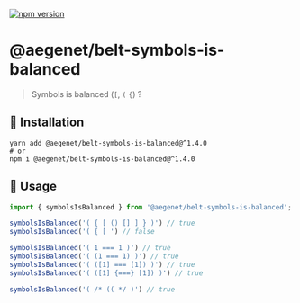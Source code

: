 [![npm version](https://img.shields.io/npm/v/@aegenet/belt-symbols-is-balanced.svg)](https://www.npmjs.com/package/@aegenet/belt-symbols-is-balanced)
<br>

# @aegenet/belt-symbols-is-balanced

> Symbols is balanced (`[`, `(` `{`) ?

## 💾 Installation

```shell
yarn add @aegenet/belt-symbols-is-balanced@^1.4.0
# or
npm i @aegenet/belt-symbols-is-balanced@^1.4.0
```

## 📝 Usage

```typescript
import { symbolsIsBalanced } from '@aegenet/belt-symbols-is-balanced';

symbolsIsBalanced('( { [ () [] ] } )') // true
symbolsIsBalanced('( { [ ') // false

symbolsIsBalanced('( 1 === 1 )') // true
symbolsIsBalanced('( (1 === 1) )') // true
symbolsIsBalanced('( ([1] === [1]) )') // true
symbolsIsBalanced('( ([1] {===} [1]) )') // true

symbolsIsBalanced('( /* (( */ )') // true
```
